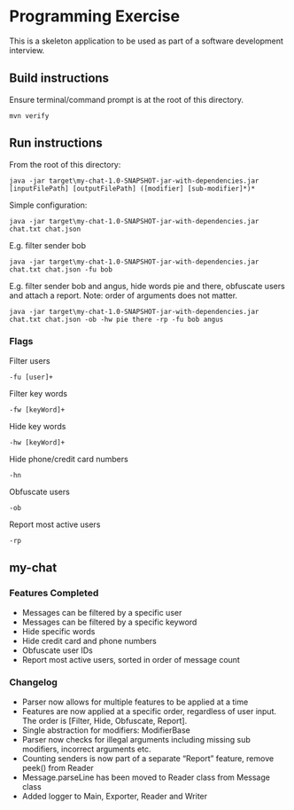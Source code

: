 Programming Exercise
====================

This is a skeleton application to be used as part of a software development interview.

Build instructions
------------

Ensure terminal/command prompt is at the root of this directory.
```
mvn verify
```

Run instructions
------------
From the root of this directory:
```
java -jar target\my-chat-1.0-SNAPSHOT-jar-with-dependencies.jar [inputFilePath] [outputFilePath] ([modifier] [sub-modifier]*)*
```
Simple configuration:
```
java -jar target\my-chat-1.0-SNAPSHOT-jar-with-dependencies.jar chat.txt chat.json
```
E.g. filter sender bob
```
java -jar target\my-chat-1.0-SNAPSHOT-jar-with-dependencies.jar chat.txt chat.json -fu bob
```
E.g. filter sender bob and angus, hide words pie and there, obfuscate users and attach a report. Note: order of arguments does not matter.
```
java -jar target\my-chat-1.0-SNAPSHOT-jar-with-dependencies.jar chat.txt chat.json -ob -hw pie there -rp -fu bob angus
```
### Flags
Filter users
```
-fu [user]+
```
Filter key words
```
-fw [keyWord]+
```
Hide key words
```
-hw [keyWord]+
```
Hide phone/credit card numbers
```
-hn
```
Obfuscate users
```
-ob
```
Report most active users
```
-rp
```
my-chat
-------

### Features Completed

* Messages can be filtered by a specific user
* Messages can be filtered by a specific keyword
* Hide specific words
* Hide credit card and phone numbers
* Obfuscate user IDs
* Report most active users, sorted in order of message count

### Changelog
* Parser now allows for multiple features to be applied at a time 
* Features are now applied at a specific order, regardless of user input. The order is [Filter, Hide, Obfuscate, Report]. 
* Single abstraction for modifiers: ModifierBase
* Parser now checks for illegal arguments including missing sub modifiers, incorrect arguments etc. 
* Counting senders is now part of a separate “Report” feature, remove peek() from Reader 
* Message.parseLine has been moved to Reader class from Message class 
* Added logger to Main, Exporter, Reader and Writer
